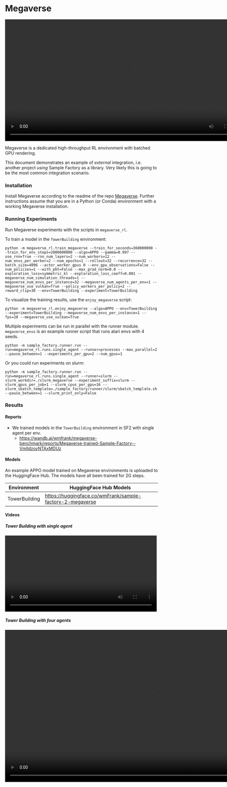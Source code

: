# Megaverse

<video width="800" controls autoplay><source src="https://huggingface.co/datasets/edbeeching/sample_factory_videos/resolve/main/megaverse_grid_4.mp4" type="video/mp4"></video>

Megaverse is a dedicated high-throughput RL environment with batched GPU rendering.

This document demonstrates an example of _external_ integration, i.e. another project _using_ Sample Factory as a library.
Very likely this is going to be the most common integration scenario.

### Installation

Install Megaverse according to the readme of the repo [Megaverse](https://github.com/alex-petrenko/megaverse).
Further instructions assume that you are in a Python (or Conda) environment with a working Megaverse installation.

### Running Experiments

Run Megaverse experiments with the scripts in `megaverse_rl`.

To train a model in the `TowerBuilding` environment:

```
python -m megaverse_rl.train_megaverse --train_for_seconds=360000000 --train_for_env_steps=2000000000 --algo=APPO --gamma=0.997 --use_rnn=True --rnn_num_layers=2 --num_workers=12 --num_envs_per_worker=2 --num_epochs=1 --rollout=32 --recurrence=32 --batch_size=4096 --actor_worker_gpus 0 --env_gpu_observations=False --num_policies=1 --with_pbt=False --max_grad_norm=0.0 --exploration_loss=symmetric_kl --exploration_loss_coeff=0.001 --megaverse_num_simulation_threads=1 --megaverse_num_envs_per_instance=32 --megaverse_num_agents_per_env=1 --megaverse_use_vulkan=True --policy_workers_per_policy=2 --reward_clip=30 --env=TowerBuilding --experiment=TowerBuilding
```

To visualize the training results, use the `enjoy_megaverse` script:

```
python -m megaverse_rl.enjoy_megaverse --algo=APPO --env=TowerBuilding --experiment=TowerBuilding --megaverse_num_envs_per_instance=1 --fps=20 --megaverse_use_vulkan=True
```

Multiple experiments can be run in parallel with the runner module. `megaverse_envs` is an example runner script that runs atari envs with 4 seeds. 

```
python -m sample_factory.runner.run --run=megaverse_rl.runs.single_agent --runner=processes --max_parallel=2  --pause_between=1 --experiments_per_gpu=2 --num_gpus=1
```

Or you could run experiments on slurm:

```
python -m sample_factory.runner.run --run=megaverse_rl.runs.single_agent --runner=slurm --slurm_workdir=./slurm_megaverse --experiment_suffix=slurm --slurm_gpus_per_job=1 --slurm_cpus_per_gpu=16 --slurm_sbatch_template=./sample_factory/runner/slurm/sbatch_template.sh --pause_between=1 --slurm_print_only=False
```


### Results

#### Reports
- We trained models in the `TowerBuilding` environment in SF2 with single agent per env.
    - https://wandb.ai/wmfrank/megaverse-benchmark/reports/Megaverse-trained-Sample-Factory--VmlldzoyNTAxMDUz


#### Models

An example APPO model trained on Megaverse environments is uploaded to the HuggingFace Hub. The models have all been trained for 2G steps.

| Environment   | HuggingFace Hub Models                                    |
| ------------- | --------------------------------------------------------- |
| TowerBuilding | https://huggingface.co/wmFrank/sample-factory-2-megaverse |


#### Videos

##### Tower Building with single agent

<video width="500" controls><source src="https://user-images.githubusercontent.com/30235642/195955230-6fd36729-7356-41ca-87ce-bd231b01e8d4.mp4" type="video/mp4"></video>

##### Tower Building with four agents

<video width="1000" controls><source src="https://user-images.githubusercontent.com/30235642/195955237-062e7c1c-1d0b-4ec7-8a0c-904f98f29c7b.mp4" type="video/mp4"></video>
